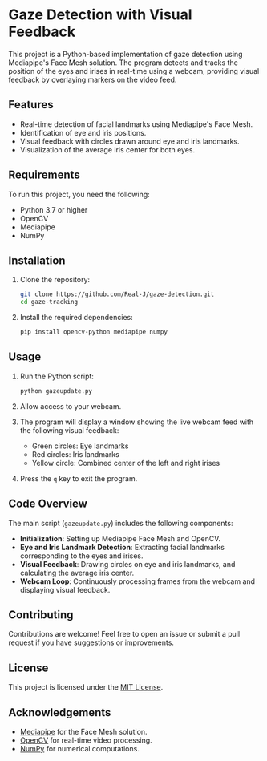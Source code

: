 # Gaze Detection with Visual Feedback

This project is a Python-based implementation of gaze detection using Mediapipe's Face Mesh solution. The program detects and tracks the position of the eyes and irises in real-time using a webcam, providing visual feedback by overlaying markers on the video feed.

## Features
- Real-time detection of facial landmarks using Mediapipe's Face Mesh.
- Identification of eye and iris positions.
- Visual feedback with circles drawn around eye and iris landmarks.
- Visualization of the average iris center for both eyes.

## Requirements

To run this project, you need the following:

- Python 3.7 or higher
- OpenCV
- Mediapipe
- NumPy

## Installation

1. Clone the repository:
   ```bash
   git clone https://github.com/Real-J/gaze-detection.git
   cd gaze-tracking
   ```

2. Install the required dependencies:
   ```bash
   pip install opencv-python mediapipe numpy
   ```

## Usage

1. Run the Python script:
   ```bash
   python gazeupdate.py
   ```

2. Allow access to your webcam.

3. The program will display a window showing the live webcam feed with the following visual feedback:
   - Green circles: Eye landmarks
   - Red circles: Iris landmarks
   - Yellow circle: Combined center of the left and right irises

4. Press the `q` key to exit the program.

## Code Overview

The main script (`gazeupdate.py`) includes the following components:

- **Initialization**: Setting up Mediapipe Face Mesh and OpenCV.
- **Eye and Iris Landmark Detection**: Extracting facial landmarks corresponding to the eyes and irises.
- **Visual Feedback**: Drawing circles on eye and iris landmarks, and calculating the average iris center.
- **Webcam Loop**: Continuously processing frames from the webcam and displaying visual feedback.



## Contributing

Contributions are welcome! Feel free to open an issue or submit a pull request if you have suggestions or improvements.

## License

This project is licensed under the [MIT License](LICENSE).

## Acknowledgements

- [Mediapipe](https://github.com/google/mediapipe) for the Face Mesh solution.
- [OpenCV](https://opencv.org/) for real-time video processing.
- [NumPy](https://numpy.org/) for numerical computations.


